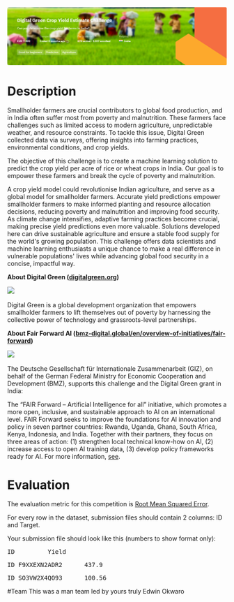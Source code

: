 ![Description of Image](image.png)
# Description
<div class="PagesWithSideNavigation__page___2Sh-n"><div class="PagesWithSideNavigation__titleContainer___3S9qO"><div class="PagesWithSideNavigation__title___k5t4d h1"></div></div><div class="Html__container___1Ha5d text-regular"><p>Smallholder farmers are crucial contributors to global food production, and in India often suffer most from poverty and malnutrition. These farmers face challenges such as limited access to modern agriculture, unpredictable weather, and resource constraints. To tackle this issue, Digital Green collected data via surveys, offering insights into farming practices, environmental conditions, and crop yields.</p><p>The objective of this challenge is to create a machine learning solution to predict the crop yield per acre of rice or wheat crops in India. Our goal is to empower these farmers and break the cycle of poverty and malnutrition.</p><p>A crop yield model could revolutionise Indian agriculture, and serve as a global model for smallholder farmers. Accurate yield predictions empower smallholder farmers to make informed planting and resource allocation decisions, reducing poverty and malnutrition and improving food security. As climate change intensifies, adaptive farming practices become crucial, making precise yield predictions even more valuable. Solutions developed here can drive sustainable agriculture and ensure a stable food supply for the world's growing population. This challenge offers data scientists and machine learning enthusiasts a unique chance to make a real difference in vulnerable populations' lives while advancing global food security in a concise, impactful way.</p><p><span style="font-weight: bold;" class="">About Digital Green (</span><a href="https://www.digitalgreen.org/" target="_blank" rel="noreferrer noopener"><span style="font-weight: bold;" class="">digitalgreen.org</span></a><span style="font-weight: bold;" class="">)</span></p><p></p><div class="image">
<img src="https://zindi-public-release.s3.eu-west-2.amazonaws.com/uploads/image_attachment/image/2015/683d3810-4d2f-475b-98b1-6e982573677a.png"> </div><p></p><p>Digital Green is a global development organization that empowers smallholder farmers to lift themselves out of poverty by harnessing the collective power of technology and grassroots-level partnerships.</p><p><span style="font-weight: bold;" class="">About Fair Forward AI (</span><a href="https://www.bmz-digital.global/en/overview-of-initiatives/fair-forward/" target="_blank" rel="noreferrer noopener"><span style="font-weight: bold;" class="">bmz-digital.global/en/overview-of-initiatives/fair-forward</span></a><span style="font-weight: bold;" class="">)</span></p><p></p><div class="image">
<img src="https://zindi-public-release.s3.eu-west-2.amazonaws.com/uploads/image_attachment/image/2061/b59cabb8-93df-4b3d-92ea-a1ae9d5c34cd.png"> </div><p></p><p>The Deutsche Gesellschaft für Internationale Zusammenarbeit (GIZ), on behalf of the German Federal Ministry for Economic Cooperation and Development (BMZ), supports this challenge and the Digital Green grant in India:</p><p>The “FAIR Forward – Artificial Intelligence for all” initiative, which promotes a more open, inclusive, and sustainable approach to AI on an international level. FAIR Forward seeks to improve the foundations for AI innovation and policy in seven partner countries: Rwanda, Uganda, Ghana, South Africa, Kenya, Indonesia, and India. Together with their partners, they focus on three areas of action: (1) strengthen local technical know-how on AI, (2) increase access to open AI training data, (3) develop policy frameworks ready for AI. For more information, <a href="https://www.bmz-digital.global/en/overview-of-initiatives/fair-forward/" target="_blank" rel="noreferrer noopener">see</a>.</p></div></div>

# Evaluation
<div class="PagesWithSideNavigation__page___2Sh-n"><div class="PagesWithSideNavigation__titleContainer___3S9qO"><div class="PagesWithSideNavigation__title___k5t4d h1"></div></div><div class="Html__container___1Ha5d text-regular"><p>The evaluation metric for this competition is <a href="https://zindi.africa/learn/zindi-error-metric-series-what-is-root-mean-square-error-rmse#:~:text=Root%20Mean%20Squared%20Error%20or,want%20the%20model%20to%20achieve." target="_blank" rel="noreferrer noopener">Root Mean Squared Error</a>.</p><p>For every row in the dataset, submission files should contain 2 columns: ID and Target.</p><p>Your submission file should look like this (numbers to show format only):</p><div class="codeblock">
<pre>ID	        Yield</pre>
<pre>ID_F9XXEXN2ADR2	  437.9</pre>
<pre>ID_SO3VW2X4QO93	  100.56 </pre>
</div></div></div>

#Team
This was a man team led by yours truly Edwin Okwaro
